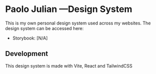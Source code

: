 # Paolo Julian —Design System

This is my own personal design system used across my websites.
The design system can be accessed here:

- Storybook: [N/A]

## Development

This design system is made with Vite, React and TailwindCSS
